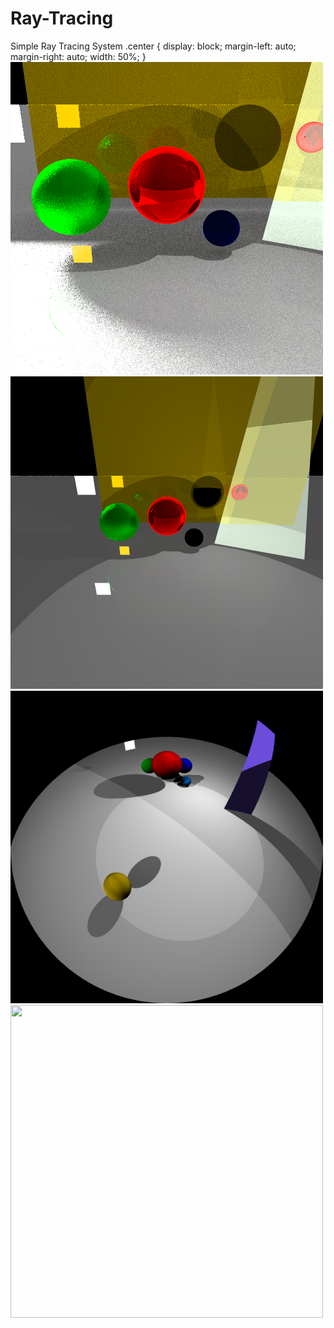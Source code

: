 # Ray-Tracing
Simple Ray Tracing System
.center {
  display: block;
  margin-left: auto;
  margin-right: auto;
  width: 50%;
}
<img src="render.bmp" width="500" height="500">
<img src="raytrace_pinhole.bmp" width="500" height="500" class="center">
<img src="raytrace_fisheye.bmp" width="500" height="500" class="center">
<img src="AmbientOccluder.bmp" width="500" height="500" class="center">
